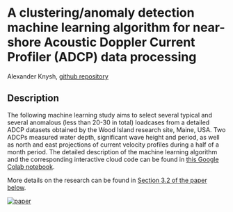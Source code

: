 # A clustering/anomaly detection machine learning algorithm for near-shore Acoustic Doppler Current Profiler (ADCP) data processing
Alexander Knysh, [github repository](https://github.com/alexanderknysh/adcpml)

## Description 
The following machine learning study aims to select several typical and several anomalous (less than 20-30 in total) loadcases from a detailed ADCP datasets obtained by the Wood Island research site, Maine, USA. Two ADCPs measured water depth, significant wave height and period, as well as north and east projections of current velocity profiles during a half of a month period. The detailed description of the machine learning algorithm and the corresponding interactive cloud code can be found in [this Google Colab notebook](https://github.com/alexanderknysh/adcpml/blob/main/adcpml.ipynb).


More details on the research can be found in [Section 3.2 of the paper below](https://github.com/alexanderknysh/thinplaterbf/blob/main/Methodology%20for%20multidimensional%20approximation%20of%20current%20velocity%20fields%20around%20offshore%20aquaculture%20installations.pdf).

[![paper](https://user-images.githubusercontent.com/46943028/202962633-1310e67e-1372-40e5-afa2-7a5e91813450.PNG)](https://github.com/alexanderknysh/thinplaterbf/blob/main/Methodology%20for%20multidimensional%20approximation%20of%20current%20velocity%20fields%20around%20offshore%20aquaculture%20installations.pdf)
